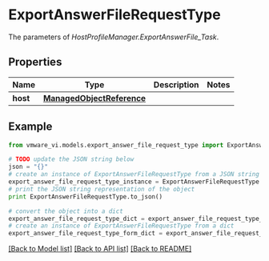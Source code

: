 # ExportAnswerFileRequestType

The parameters of *HostProfileManager.ExportAnswerFile_Task*. 

## Properties
Name | Type | Description | Notes
------------ | ------------- | ------------- | -------------
**host** | [**ManagedObjectReference**](ManagedObjectReference.md) |  | 

## Example

```python
from vmware_vi.models.export_answer_file_request_type import ExportAnswerFileRequestType

# TODO update the JSON string below
json = "{}"
# create an instance of ExportAnswerFileRequestType from a JSON string
export_answer_file_request_type_instance = ExportAnswerFileRequestType.from_json(json)
# print the JSON string representation of the object
print ExportAnswerFileRequestType.to_json()

# convert the object into a dict
export_answer_file_request_type_dict = export_answer_file_request_type_instance.to_dict()
# create an instance of ExportAnswerFileRequestType from a dict
export_answer_file_request_type_form_dict = export_answer_file_request_type.from_dict(export_answer_file_request_type_dict)
```
[[Back to Model list]](../README.md#documentation-for-models) [[Back to API list]](../README.md#documentation-for-api-endpoints) [[Back to README]](../README.md)


